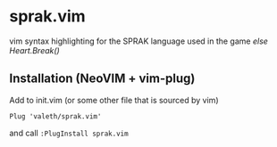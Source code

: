 # sprak.vim
vim syntax highlighting for the SPRAK language used in the game _else Heart.Break()_

## Installation (NeoVIM + vim-plug)
Add to init.vim (or some other file that is sourced by vim)

```
Plug 'valeth/sprak.vim'
```

and call
`:PlugInstall sprak.vim`
